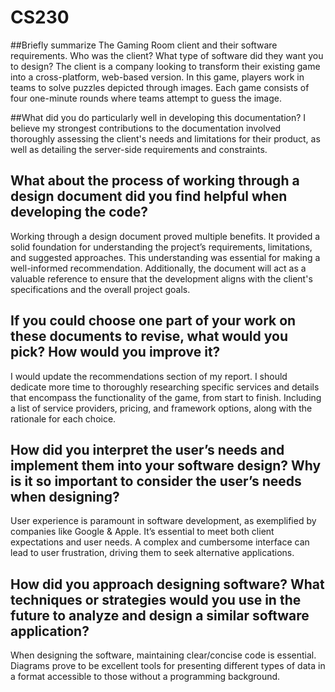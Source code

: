 # CS230

##Briefly summarize The Gaming Room client and their software requirements. Who was the client? What type of software did they want you to design?
The client is a company looking to transform their existing game into a cross-platform, web-based version. In this game, players work in teams to solve puzzles depicted through images. Each game consists of four one-minute rounds where teams attempt to guess the image. 

##What did you do particularly well in developing this documentation?
I believe my strongest contributions to the documentation involved thoroughly assessing the client's needs and limitations for their product, as well as detailing the server-side requirements and constraints.

## What about the process of working through a design document did you find helpful when developing the code?
Working through a design document proved multiple benefits. It provided a solid foundation for understanding the project’s requirements, limitations, and suggested approaches. This understanding was essential for making a well-informed recommendation. Additionally, the document will act as a valuable reference to ensure that the development aligns with the client's specifications and the overall project goals.


## If you could choose one part of your work on these documents to revise, what would you pick? How would you improve it?
I would update the recommendations section of my report. I should dedicate more time to thoroughly researching specific services and details that encompass the functionality of the game, from start to finish. Including a list of service providers, pricing, and framework options, along with the rationale for each choice.

## How did you interpret the user’s needs and implement them into your software design? Why is it so important to consider the user’s needs when designing?
User experience is paramount in software development, as exemplified by companies like Google & Apple. It’s essential to meet both client expectations and user needs. A complex and cumbersome interface can lead to user frustration, driving them to seek alternative applications. 

## How did you approach designing software? What techniques or strategies would you use in the future to analyze and design a similar software application?
When designing the software, maintaining clear/concise code is essential. Diagrams prove to be excellent tools for presenting different types of data in a format accessible to those without a programming background.

